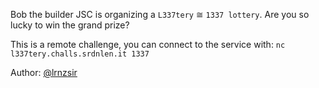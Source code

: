 Bob the builder JSC is organizing a `L337tery` $\cong$ `1337 lottery`. Are you so lucky to win the grand prize?

This is a remote challenge, you can connect to the service with: `nc l337tery.challs.srdnlen.it 1337`

Author: [@lrnzsir](https://github.com/lrnzsir)

